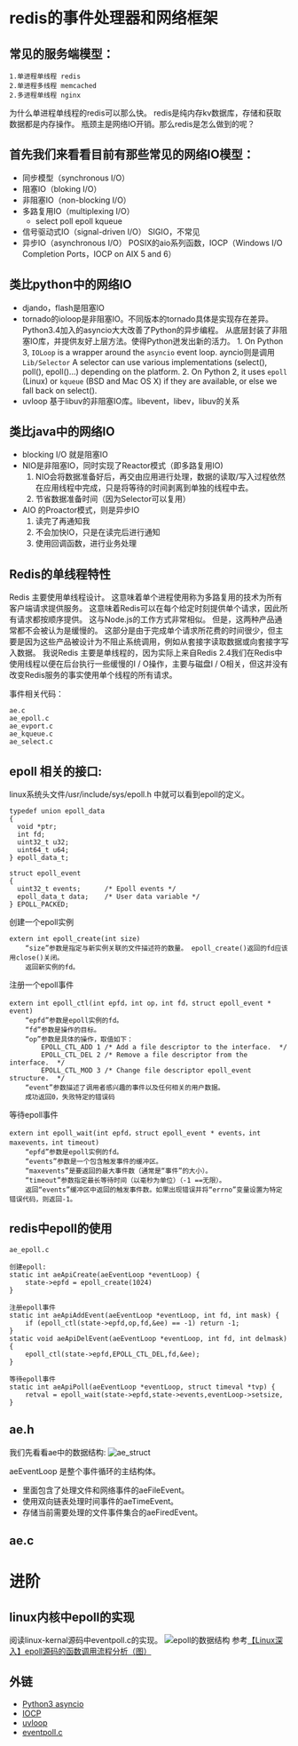 redis的事件处理器和网络框架
===


常见的服务端模型：
---
    1.单进程单线程 redis
    2.单进程多线程 memcached
    2.多进程单线程 nginx

为什么单进程单线程的redis可以那么快。
redis是纯内存kv数据库，存储和获取数据都是内存操作。
瓶颈主是网络IO开销。那么redis是怎么做到的呢？

首先我们来看看目前有那些常见的网络IO模型：
---
 - 同步模型（synchronous I/O）
 - 阻塞IO（bloking I/O）
 - 非阻塞IO（non-blocking I/O）
 - 多路复用IO（multiplexing I/O）
    - select poll epoll kqueue
 - 信号驱动式IO（signal-driven I/O）
    SIGIO，不常见
 - 异步IO（asynchronous I/O）
    POSIX的aio系列函数，IOCP（Windows I/O Completion Ports，IOCP on AIX 5 and 6）

类比python中的网络IO
---
 - djando，flash是阻塞IO
 - tornado的ioloop是非阻塞IO。不同版本的tornado具体是实现存在差异。Python3.4加入的asyncio大大改善了Python的异步编程。
    从底层封装了非阻塞IO库，并提供友好上层方法。使得Python迸发出新的活力。
        1. On Python 3, `IOLoop` is a wrapper around the `asyncio` event loop.
            ayncio则是调用`Lib/Selector` A selector can use various implementations (select(), poll(), epoll()...) depending on the platform.
        2. On Python 2, it uses ``epoll`` (Linux) or ``kqueue`` (BSD and Mac OS X) if they are available, or else we fall back on select().
- uvloop 基于libuv的非阻塞IO库。libevent，libev，libuv的关系

类比java中的网络IO
---
 - blocking I/O 就是阻塞IO
 - NIO是非阻塞IO，同时实现了Reactor模式（即多路复用IO)
    1. NIO会将数据准备好后，再交由应用进行处理，数据的读取/写入过程依然在应用线程中完成，只是将等待的时间剥离到单独的线程中去。
    2. 节省数据准备时间（因为Selector可以复用）
 - AIO 的Proactor模式，则是异步IO
    1. 读完了再通知我
    2. 不会加快IO，只是在读完后进行通知
    3. 使用回调函数，进行业务处理

Redis的单线程特性
---
Redis 主要使用单线程设计。 这意味着单个进程使用称为多路复用的技术为所有客户端请求提供服务。 这意味着Redis可以在每个给定时刻提供单个请求，因此所有请求都按顺序提供。 这与Node.js的工作方式非常相似。 但是，这两种产品通常都不会被认为是缓慢的。 这部分是由于完成单个请求所花费的时间很少，但主要是因为这些产品被设计为不阻止系统调用，例如从套接字读取数据或向套接字写入数据。
我说Redis 主要是单线程的，因为实际上来自Redis 2.4我们在Redis中使用线程以便在后台执行一些缓慢的I / O操作，主要与磁盘I / O相关，但这并没有改变Redis服务的事实使用单个线程的所有请求。

事件相关代码：

    ae.c
    ae_epoll.c
    ae_evport.c
    ae_kqueue.c
    ae_select.c


epoll 相关的接口:
---
linux系统头文件/usr/include/sys/epoll.h 中就可以看到epoll的定义。

    typedef union epoll_data
    {
      void *ptr;
      int fd;
      uint32_t u32;
      uint64_t u64;
    } epoll_data_t;

    struct epoll_event
    {
      uint32_t events;      /* Epoll events */
      epoll_data_t data;    /* User data variable */
    } EPOLL_PACKED;


创建一个epoll实例
    
    extern int epoll_create(int size)
        “size”参数是指定与新实例关联的文件描述符的数量。 epoll_create()返回的fd应该用close()关闭。
        返回新实例的fd。


注册一个epoll事件
    
    extern int epoll_ctl(int epfd，int op，int fd，struct epoll_event * event)
        “epfd”参数是epoll实例的fd。
        “fd”参数是操作的目标。
        “op”参数是具体的操作，取值如下：
            EPOLL_CTL_ADD 1 /* Add a file descriptor to the interface.  */
            EPOLL_CTL_DEL 2 /* Remove a file descriptor from the interface.  */
            EPOLL_CTL_MOD 3 /* Change file descriptor epoll_event structure.  */
        “event”参数描述了调用者感兴趣的事件以及任何相关的用户数据。
        成功返回0，失败特定的错误码
    
等待epoll事件
    
    extern int epoll_wait(int epfd，struct epoll_event * events，int maxevents，int timeout)
        “epfd”参数是epoll实例的fd。
        “events”参数是一个包含触发事件的缓冲区。
        “maxevents”是要返回的最大事件数（通常是“事件”的大小）。
        “timeout”参数指定最长等待时间（以毫秒为单位）（-1 ==无限）。
        返回“events”缓冲区中返回的触发事件数。如果出现错误并将“errno”变量设置为特定错误代码，则返回-1。

 
redis中epoll的使用
---
    
    ae_epoll.c
    
    创建epoll:
    static int aeApiCreate(aeEventLoop *eventLoop) {
        state->epfd = epoll_create(1024)
    }

    注册epoll事件
    static int aeApiAddEvent(aeEventLoop *eventLoop, int fd, int mask) {
        if (epoll_ctl(state->epfd,op,fd,&ee) == -1) return -1;
    }
    static void aeApiDelEvent(aeEventLoop *eventLoop, int fd, int delmask) {
        epoll_ctl(state->epfd,EPOLL_CTL_DEL,fd,&ee);
    }

    等待epoll事件
    static int aeApiPoll(aeEventLoop *eventLoop, struct timeval *tvp) {
        retval = epoll_wait(state->epfd,state->events,eventLoop->setsize,
    }

ae.h
---
我们先看看ae中的数据结构:
![ae_struct](ae_struct.png)

aeEventLoop 是整个事件循环的主结构体。

- 里面包含了处理文件和网络事件的aeFileEvent。
- 使用双向链表处理时间事件的aeTimeEvent。
- 存储当前需要处理的文件事件集合的aeFiredEvent。


ae.c
---


进阶
===
linux内核中epoll的实现
---
阅读linux-kernal源码中eventpoll.c的实现。
![epoll的数据结构](epoll.png)
参考[【Linux深入】epoll源码的函数调用流程分析（图）](https://blog.csdn.net/baiye_xing/article/details/76360290)






外链
---
- [Python3 asyncio](https://docs.python.org/3/library/asyncio-eventloops.html)
- [IOCP](https://zh.wikipedia.org/wiki/IOCP)
- [uvloop](https://github.com/MagicStack/uvloop)
- [eventpoll.c](https://sourcegraph.com/github.com/torvalds/linux@master/-/blob/fs/eventpoll.c)
